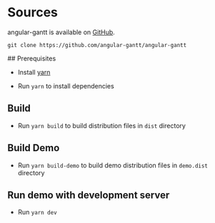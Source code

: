 # Sources

angular-gantt is available on [GitHub](https://github.com/angular-gantt/angular-gantt).

```
git clone https://github.com/angular-gantt/angular-gantt
```

## Prerequisites

- Install [yarn](https://yarnpkg.com/)

- Run `yarn` to install dependencies

## Build

- Run `yarn build` to build distribution files in `dist` directory

## Build Demo

- Run `yarn build-demo` to build demo distribution files in `demo.dist` directory

## Run demo with development server

- Run `yarn dev`
